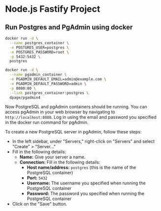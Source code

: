 # Node.js Fastify Project

## Run Postgres and PgAdmin using docker

```bash
docker run -d \
  --name postgres_container \
  -e POSTGRES_USER=postgres \
  -e POSTGRES_PASSWORD=root \
  -p 5432:5432 \
  postgres
```

```bash
docker run -d \
  --name pgadmin_container \
  -e PGADMIN_DEFAULT_EMAIL=admin@example.com \
  -e PGADMIN_DEFAULT_PASSWORD=admin \
  -p 8080:80 \
  --link postgres_container:postgres \
  dpage/pgadmin4
```

Now PostgreSQL and pgAdmin containers should be running. You can access pgAdmin in your web browser by navigating to `http://localhost:8080`. Log in using the email and password you specified in the docker run command for pgAdmin.

To create a new PostgreSQL server in pgAdmin, follow these steps:

- In the left sidebar, under "Servers," right-click on "Servers" and select "Create" > "Server..."
- Fill in the following details:
  - **Name:** Give your server a name.
  - **Connection:** Fill in the following details:
    - **Host name/address:** `postgres` (this is the name of the PostgreSQL container)
    - **Port:** `5432`
    - **Username:** The username you specified when running the PostgreSQL container
    - **Password:** The password you specified when running the PostgreSQL container
- Click on the "Save" button.
